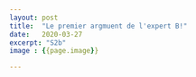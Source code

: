 ```yaml
---
layout: post
title:  "Le premier argmuent de l'expert B!"
date:   2020-03-27
excerpt: "S2b"
image : {{page.image}}

---
```


